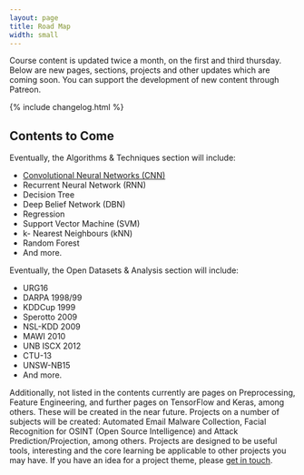 ```yaml
---
layout: page
title: Road Map
width: small
---
```


Course content is updated twice a month, on the first and third thursday. Below are new pages, sections, projects and other updates which are coming soon. You can support the development of new content through Patreon.

{% include changelog.html %}

## Contents to Come

Eventually, the Algorithms & Techniques section will include:

<ul>
    <li><a href="/docs/convolutional-neural-network">Convolutional Neural Networks (CNN)</a></li>
    <li>Recurrent Neural Network (RNN)</li>
    <li>Decision Tree</li>
    <li>Deep Belief Network (DBN)</li>
    <li>Regression</li>
    <li>Support Vector Machine (SVM)</li>
    <li>k- Nearest Neighbours (kNN)</li>
    <li>Random Forest</li>
    <li>And more.</li>
</ul>

Eventually, the Open Datasets & Analysis section will include:

<ul>
    <li>URG16</li>
    <li>DARPA 1998/99</li>
    <li>KDDCup 1999 </li>
    <li>Sperotto 2009</li>
    <li>NSL-KDD 2009</li>
    <li>MAWI 2010</li>
    <li>UNB ISCX 2012</li>
    <li>CTU-13</li>
    <li>UNSW-NB15</li>
    <li>And more.</li>
</ul>

Additionally, not listed in the contents currently are pages on Preprocessing, Feature Engineering, and further pages on TensorFlow and Keras, among others. These will be created in the near future. Projects on a number of subjects will be created: Automated Email Malware Collection, Facial Recognition for OSINT (Open Source Intelligence) and Attack Prediction/Projection, among others. Projects are designed to be useful tools, interesting and the core learning be applicable to other projects you may have. If you have an idea for a project theme, please <a href="/contact">get in touch</a>.